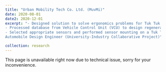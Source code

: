 ```yaml
---
title: "Urban Mobility Tech Co. Ltd. (MuvMi)"
date: 2020-08-01
date2: 2020-12-01
excerpt: "- Designed solution to solve ergonomics problems for Tuk Tuk drivers.
- Processed database from Vehicle Control Unit (VCU) to design regenerative functions for regenerative braking of electric Tuk Tuks.
- Selected appropriate sensors and performed sensor mounting on a Tuk Tuk for prototype testing.
Automobile Design Engineer (University-Industry Collaborative Project)"

collection: research
---
```


This page is unavailable right now due to technical issue, sorry for your inconvenience.
